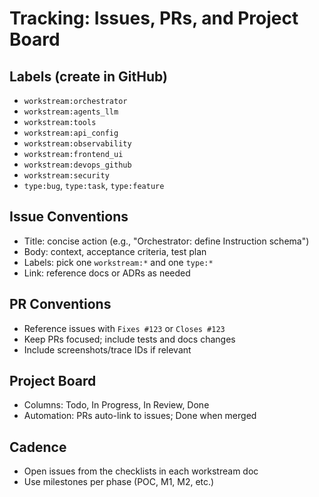 # Tracking: Issues, PRs, and Project Board

## Labels (create in GitHub)
- `workstream:orchestrator`
- `workstream:agents_llm`
- `workstream:tools`
- `workstream:api_config`
- `workstream:observability`
- `workstream:frontend_ui`
- `workstream:devops_github`
- `workstream:security`
- `type:bug`, `type:task`, `type:feature`

## Issue Conventions
- Title: concise action (e.g., "Orchestrator: define Instruction schema")
- Body: context, acceptance criteria, test plan
- Labels: pick one `workstream:*` and one `type:*`
- Link: reference docs or ADRs as needed

## PR Conventions
- Reference issues with `Fixes #123` or `Closes #123`
- Keep PRs focused; include tests and docs changes
- Include screenshots/trace IDs if relevant

## Project Board
- Columns: Todo, In Progress, In Review, Done
- Automation: PRs auto-link to issues; Done when merged

## Cadence
- Open issues from the checklists in each workstream doc
- Use milestones per phase (POC, M1, M2, etc.)
